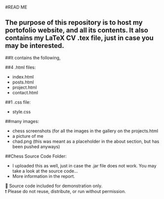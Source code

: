 #READ ME

## The purpose of this repository is to host my portofolio website, and all its contents. It also contains my LaTeX CV .tex file, just in case you may be interested.

##It contains the following, 

##4 .html files:

- index.html
- posts.html
- project.html
- contact.html

##1 .css file:

- style.css

##many images:

- chess screenshots (for all the images in the gallery on the projects.html
- a picture of me
- chad.png (this was meant as a placeholder in the about section, but has been pushed anyways)

##Chess Source Code Folder:

- I uploaded this as well, just in case the .jar file does not work. You may take a look at the source code...
- More information in the report.

📁 Source code included for demonstration only.  
❗ Please do not reuse, distribute, or run without permission.
